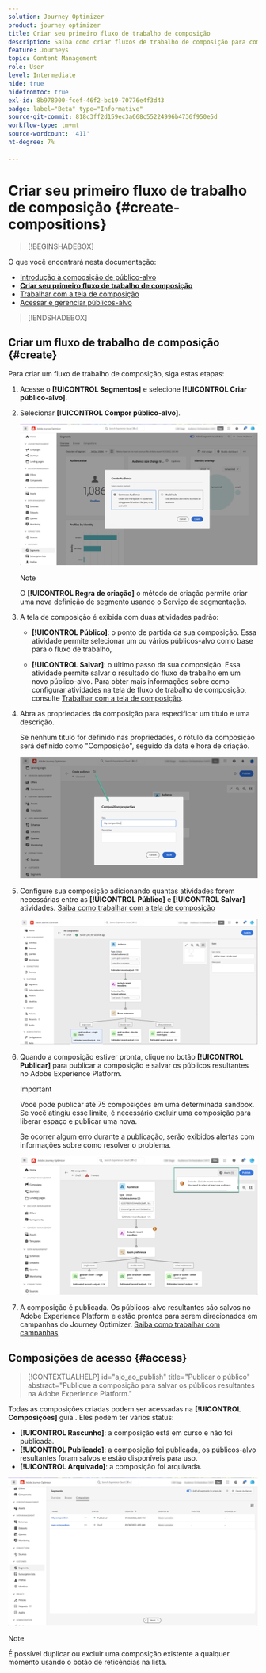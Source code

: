 ```yaml
---
solution: Journey Optimizer
product: journey optimizer
title: Criar seu primeiro fluxo de trabalho de composição
description: Saiba como criar fluxos de trabalho de composição para combinar e organizar públicos existentes.
feature: Journeys
topic: Content Management
role: User
level: Intermediate
hide: true
hidefromtoc: true
exl-id: 8b978900-fcef-46f2-bc19-70776e4f3d43
badge: label="Beta" type="Informative"
source-git-commit: 818c3ff2d159ec3a668c55224996b4736f950e5d
workflow-type: tm+mt
source-wordcount: '411'
ht-degree: 7%

---
```


# Criar seu primeiro fluxo de trabalho de composição {#create-compositions}

>[!BEGINSHADEBOX]

O que você encontrará nesta documentação:

* [Introdução à composição de público-alvo](get-started-audience-orchestration.md)
* **[Criar seu primeiro fluxo de trabalho de composição](create-compositions.md)**
* [Trabalhar com a tela de composição](composition-canvas.md)
* [Acessar e gerenciar públicos-alvo](access-audiences.md)

>[!ENDSHADEBOX]

## Criar um fluxo de trabalho de composição {#create}

Para criar um fluxo de trabalho de composição, siga estas etapas:

1. Acesse o **[!UICONTROL Segmentos]** e selecione **[!UICONTROL Criar público-alvo]**.

1. Selecionar **[!UICONTROL Compor público-alvo]**.

   ![](assets/audiences-create.png)

   >[!NOTE]
   >
   >O **[!UICONTROL Regra de criação]** o método de criação permite criar uma nova definição de segmento usando o [Serviço de segmentação](https://experienceleague.adobe.com/docs/experience-platform/segmentation/ui/overview.html).

1. A tela de composição é exibida com duas atividades padrão:

   * **[!UICONTROL Público]**: o ponto de partida da sua composição. Essa atividade permite selecionar um ou vários públicos-alvo como base para o fluxo de trabalho,

   * **[!UICONTROL Salvar]**: o último passo da sua composição. Essa atividade permite salvar o resultado do fluxo de trabalho em um novo público-alvo.
   Para obter mais informações sobre como configurar atividades na tela de fluxo de trabalho de composição, consulte [Trabalhar com a tela de composição](composition-canvas.md).

1. Abra as propriedades da composição para especificar um título e uma descrição.

   Se nenhum título for definido nas propriedades, o rótulo da composição será definido como &quot;Composição&quot;, seguido da data e hora de criação.

   ![](assets/audiences-properties.png)

1. Configure sua composição adicionando quantas atividades forem necessárias entre as **[!UICONTROL Público]** e **[!UICONTROL Salvar]** atividades. [Saiba como trabalhar com a tela de composição](composition-canvas.md)

   ![](assets/audiences-publish.png)

1. Quando a composição estiver pronta, clique no botão **[!UICONTROL Publicar]** para publicar a composição e salvar os públicos resultantes no Adobe Experience Platform.

   >[!IMPORTANT]
   >
   >Você pode publicar até 75 composições em uma determinada sandbox. Se você atingiu esse limite, é necessário excluir uma composição para liberar espaço e publicar uma nova.

   Se ocorrer algum erro durante a publicação, serão exibidos alertas com informações sobre como resolver o problema.

   ![](assets/audiences-alerts.png)

1. A composição é publicada. Os públicos-alvo resultantes são salvos no Adobe Experience Platform e estão prontos para serem direcionados em campanhas do Journey Optimizer. [Saiba como trabalhar com campanhas](../campaigns/get-started-with-campaigns.md)

## Composições de acesso {#access}

>[!CONTEXTUALHELP]
>id="ajo_ao_publish"
>title="Publicar o público"
>abstract="Publique a composição para salvar os públicos resultantes na Adobe Experience Platform."

Todas as composições criadas podem ser acessadas na **[!UICONTROL Composições]** guia . Eles podem ter vários status:

* **[!UICONTROL Rascunho]**: a composição está em curso e não foi publicada.
* **[!UICONTROL Publicado]**: a composição foi publicada, os públicos-alvo resultantes foram salvos e estão disponíveis para uso.
* **[!UICONTROL Arquivado]**: a composição foi arquivada.

![](assets/audiences-compositions.png)

>[!NOTE]
>
>É possível duplicar ou excluir uma composição existente a qualquer momento usando o botão de reticências na lista.
